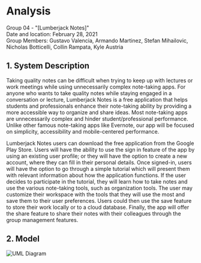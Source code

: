 # Analysis
Group 04 - "[Lumberjack Notes]"  
Date and location: February 28, 2021  
Group Members: Gustavo Valencia, Armando Martinez, Stefan Mihailovic, Nicholas Botticelli, Collin Rampata, Kyle Austria

## 1. System Description
Taking quality notes can be difficult when trying to keep up with lectures or work meetings while using unnecessarily complex note-taking apps. For anyone who wants to take quality notes while staying engaged in a conversation or
lecture, Lumberjack Notes is a free application that helps students and professionals enhance their note-taking ability by providing a more accessible way to organize and share ideas. Most note-taking apps are unnecessarily complex and hinder student/professional performance. Unlike other famous note-taking apps like Evernote, our app will be focused on simplicity, accessibility and mobile-centered performance.

Lumberjack Notes users can download the free application from the Google Play Store. Users will have the ability to use the sign in feature of the app by using an existing user profile; or they will have the option to create a new account, where they can fill in their personal details. Once signed-in, users will have the option to go through a simple
tutorial which will present them with relevant information about how the application functions. If the user decides to participate in the tutorial, they will learn how to take notes and use the various note-taking tools, such as organization tools. The user may customize their workspace with the tools that they will use the most and save them to their user preferences. Users could then use the save feature to store their work locally or to a cloud database. Finally, the app will offer the share feature to share their notes with their colleagues through the group management features.

## 2. Model
![UML Diagram](./images/Analysis_UML_Diagram.jpg)
